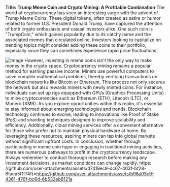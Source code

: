 **Title: Trump Meme Coin and Crypto Mining: A Profitable Combination**
The world of cryptocurrency has seen an interesting surge with the advent of Trump Meme Coins. These digital tokens, often created as satire or humor related to former U.S. President Donald Trump, have captured the attention of both crypto enthusiasts and casual investors alike. One such coin is "TrumpCoin," which gained popularity due to its catchy name and the associated memes that circulated online. Investors looking to capitalize on trending topics might consider adding these coins to their portfolio, especially since they can sometimes experience rapid price fluctuations.

![Image](https://github.com/user-attachments/assets/d7419ec9-dc67-403f-bf28-8faea5f1f74f)
However, investing in meme coins isn't the only way to make money in the crypto space. Cryptocurrency mining remains a popular method for earning passive income. Miners use powerful computers to solve complex mathematical problems, thereby verifying transactions on blockchain networks like Bitcoin or Ethereum. This process not only secures the network but also rewards miners with newly minted coins. For instance, individuals can set up rigs equipped with GPUs (Graphics Processing Units) to mine cryptocurrencies such as Ethereum (ETH), Litecoin (LTC), or Monero (XMR).
As you explore opportunities within this realm, it's essential to stay informed about emerging technologies and trends. Blockchain technology continues to evolve, leading to innovations like Proof of Stake (PoS) and sharding techniques designed to improve scalability and efficiency. Additionally, cloud mining services offer a convenient alternative for those who prefer not to maintain physical hardware at home. By leveraging these resources, aspiring miners can tap into global markets without significant upfront costs.
In conclusion, whether through participating in meme coin hype or engaging in traditional mining activities, there are numerous pathways to profit in the cryptocurrency landscape. Always remember to conduct thorough research before making any investment decisions, as market conditions can change rapidly.
https: //github.com/user-attachments/assets/d7419ec9-dc67-403f-bf28-8faea5f1f74f)=https://github.com/user-attachments/assets/b98a03c9-4361-476f-bc6d-6b532eb8121a
